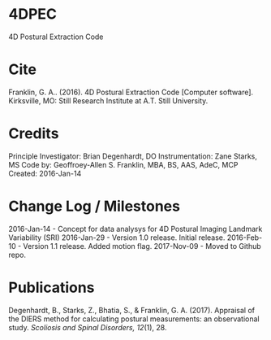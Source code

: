 # 4DPEC
4D Postural Extraction Code

# Cite
Franklin, G. A.. (2016). 4D Postural Extraction Code [Computer software]. Kirksville, MO: Still Research Institute at A.T. Still University.

# Credits
Principle Investigator:     Brian Degenhardt, DO
Instrumentation:            Zane Starks, MS
Code by:                    Geoffroey-Allen S. Franklin, MBA, BS, AAS, AdeC, MCP
Created: 2016-Jan-14

# Change Log / Milestones
2016-Jan-14 - Concept for data analysys for 4D Postural Imaging Landmark Variability (SRI)
2016-Jan-29 - Version 1.0 release. Initial release.
2016-Feb-10 - Version 1.1 release. Added motion flag.
2017-Nov-09 - Moved to Github repo.

# Publications
Degenhardt, B., Starks, Z., Bhatia, S., & Franklin, G. A. (2017). Appraisal of the DIERS method for calculating postural measurements: an observational study. *Scoliosis and Spinal Disorders, 12*(1), 28.

